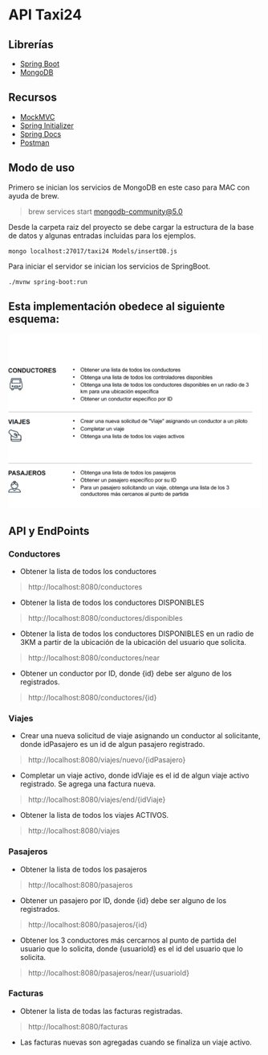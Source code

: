 # API Taxi24

## Librerías
* [Spring Boot](https://spring.io/projects/spring-boot)
* [MongoDB](https://www.mongodb.com)

## Recursos
* [MockMVC](https://docs.spring.io/spring-framework/docs/current/javadoc-api/org/springframework/test/web/servlet/MockMvc.html)
* [Spring Initializer](https://start.spring.io)
* [Spring Docs](https://spring.io/guides)
* [Postman](https://www.postman.com)

## Modo de uso

Primero se inician los servicios de MongoDB en este caso para MAC con ayuda de brew.

> brew services start mongodb-community@5.0


Desde la carpeta raiz del proyecto se debe cargar la estructura de la base de datos y algunas entradas incluidas para los ejemplos.

```
mongo localhost:27017/taxi24 Models/insertDB.js
```


Para iniciar el servidor se inician los servicios de SpringBoot.

```
./mvnw spring-boot:run
```

## Esta implementación obedece al siguiente esquema:
![alt text](https://github.com/forcesk/API-Taxi24/blob/d6ebc9ccaa22b5e6bee751406e34385da58808bc/img/estructura.png)

## API y EndPoints

### Conductores
* Obtener la lista de todos los conductores 
> http://localhost:8080/conductores
* Obtener la lista de todos los conductores DISPONIBLES 
> http://localhost:8080/conductores/disponibles
* Obtener la lista de todos los conductores DISPONIBLES en un radio de 3KM a partir de la ubicación de la ubicación del usuario que solicita.
> http://localhost:8080/conductores/near
* Obtener un conductor por ID, donde {id} debe ser alguno de los registrados.
> http://localhost:8080/conductores/{id}


### Viajes
* Crear una nueva solicitud de viaje asignando un conductor al solicitante, donde idPasajero es un id de algun pasajero registrado.
> http://localhost:8080/viajes/nuevo/{idPasajero}
* Completar un viaje activo, donde idViaje es el id de algun viaje activo registrado. Se agrega una factura nueva.
> http://localhost:8080/viajes/end/{idViaje}
* Obtener la lista de todos los viajes ACTIVOS.
> http://localhost:8080/viajes

### Pasajeros
* Obtener la lista de todos los pasajeros 
> http://localhost:8080/pasajeros
* Obtener un pasajero por ID, donde {id} debe ser alguno de los registrados.
> http://localhost:8080/pasajeros/{id}
* Obtener los 3 conductores más cercarnos al punto de partida del usuario que lo solicita, donde {usuarioId} es el id del usuario que lo solicita.
> http://localhost:8080/pasajeros/near/{usuarioId}

### Facturas
* Obtener la lista de todas las facturas registradas.
> http://localhost:8080/facturas
* Las facturas nuevas son agregadas cuando se finaliza un viaje activo.

